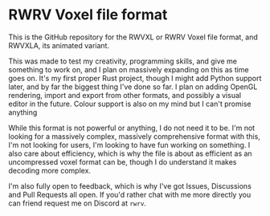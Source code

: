 # RWRV Voxel file format
This is the GitHub repository for the RWVXL or RWRV Voxel file format, and RWVXLA, its animated variant.

This was made to test my creativity, programming skills, and give me something to work on, and I plan on massively expanding on this as time goes on. It's my first proper Rust project, though I might add Python support later, and by far the biggest thing I've done so far. I plan on adding OpenGL rendering, import and export from other formats, and possibly a visual editor in the future. Colour support is also on my mind but I can't promise anything

While this format is not powerful or anything, I do not need it to be. I'm not looking for a massively complex, massively comprehensive format with this, I'm not looking for users, I'm looking to have fun working on something. I also care about efficiency, which is why the file is about as efficient as an uncompressed voxel format can be, though I do understand it makes decoding more complex.

I'm also fully open to feedback, which is why I've got Issues, Discussions and Pull Requests all open. If you'd rather chat with me more directly you can friend request me on Discord at `rwrv`.